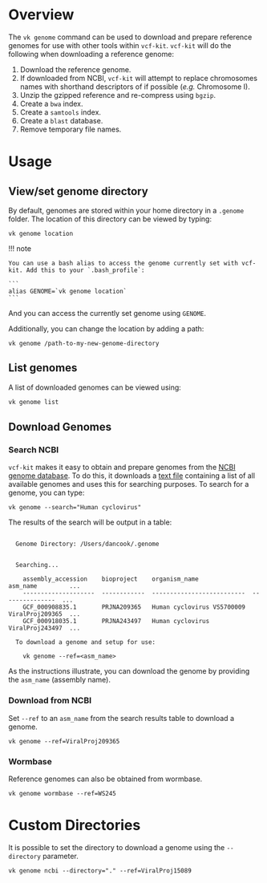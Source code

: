 # Overview

The `vk genome` command can be used to download and prepare reference genomes for use with other tools within `vcf-kit`. `vcf-kit` will do the following when downloading a reference genome:


1. Download the reference genome.
1. If downloaded from NCBI, `vcf-kit` will attempt to replace chromosomes names with shorthand descriptors of if possible (_e.g._ Chromosome I).
1. Unzip the gzipped reference and re-compress using `bgzip`.
1. Create a `bwa` index.
1. Create a `samtools` index.
1. Create a `blast` database.
1. Remove temporary file names.


# Usage

## View/set genome directory

By default, genomes are stored within your home directory in a `.genome` folder. The location of this directory can be viewed by typing:

```
vk genome location
```

!!! note

    You can use a bash alias to access the genome currently set with vcf-kit. Add this to your `.bash_profile`:

    ```
    alias GENOME=`vk genome location`
    ```

And you can access the currently set genome using `GENOME`.

Additionally, you can change the location by adding a path:

```
vk genome /path-to-my-new-genome-directory
```

## List genomes

A list of downloaded genomes can be viewed using:

```bash
vk genome list
```

## Download Genomes

### Search NCBI

`vcf-kit` makes it easy to obtain and prepare genomes from the [NCBI genome database](http://www.ncbi.nlm.nih.gov/genome/). To do this, it downloads a [text file](http://ftp.ncbi.nlm.nih.gov/genomes/ASSEMBLY_REPORTS/assembly_summary_refseq.txt) containing a list of all available genomes and uses this for searching purposes. To search for a genome, you can type:

```
vk genome --search="Human cyclovirus"
```

The results of the search will be output in a table:

```shell

  Genome Directory: /Users/dancook/.genome


  Searching...

    assembly_accession    bioproject    organism_name               asm_name         ...
    --------------------  ------------  --------------------------  ---------------  ...
    GCF_000908835.1       PRJNA209365   Human cyclovirus VS5700009  ViralProj209365  ...
    GCF_000918035.1       PRJNA243497   Human cyclovirus            ViralProj243497  ...

  To download a genome and setup for use:

    vk genome --ref=<asm_name>
```

As the instructions illustrate, you can download the genome by providing the `asm_name` (assembly name).

### Download from NCBI

Set `--ref` to an `asm_name` from the search results table to download a genome.

```
vk genome --ref=ViralProj209365
```

### Wormbase

Reference genomes can also be obtained from wormbase. 

```
vk genome wormbase --ref=WS245
```

# Custom Directories

It is possible to set the directory to download a genome using the `--directory` parameter.

```
vk genome ncbi --directory="." --ref=ViralProj15089
```
